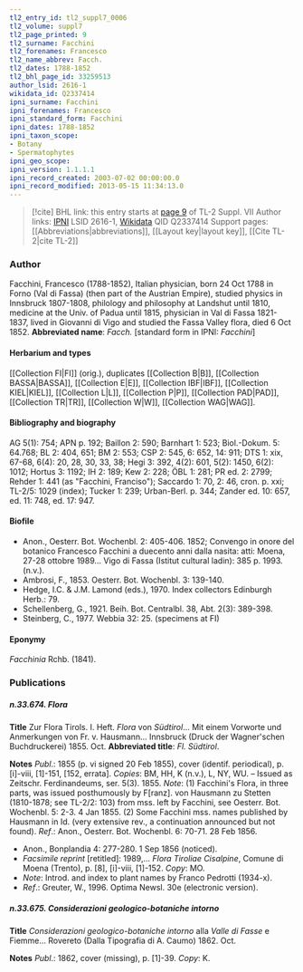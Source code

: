 ```yaml
---
tl2_entry_id: tl2_suppl7_0006
tl2_volume: suppl7
tl2_page_printed: 9
tl2_surname: Facchini
tl2_forenames: Francesco
tl2_name_abbrev: Facch.
tl2_dates: 1788-1852
tl2_bhl_page_id: 33259513
author_lsid: 2616-1
wikidata_id: Q2337414
ipni_surname: Facchini
ipni_forenames: Francesco
ipni_standard_form: Facchini
ipni_dates: 1788-1852
ipni_taxon_scope: 
- Botany
- Spermatophytes
ipni_geo_scope: 
ipni_version: 1.1.1.1
ipni_record_created: 2003-07-02 00:00:00.0
ipni_record_modified: 2013-05-15 11:34:13.0
---
```


> [!cite] BHL link: this entry starts at [page 9](https://www.biodiversitylibrary.org/page/33259513) of TL-2 Suppl. VII
> Author links: [IPNI](https://www.ipni.org/a/2616-1) LSID 2616-1, [Wikidata](https://www.wikidata.org/wiki/Q2337414) QID Q2337414
> Support pages: [[Abbreviations|abbreviations]], [[Layout key|layout key]], [[Cite TL-2|cite TL-2]]

### Author

Facchini, Francesco (1788-1852), Italian physician, born 24 Oct 1788 in Forno (Val di Fassa) (then part of the Austrian Empire), studied physics in Innsbruck 1807-1808, philology and philosophy at Landshut until 1810, medicine at the Univ. of Padua until 1815, physician in Val di Fassa 1821-1837, lived in Giovanni di Vigo and studied the Fassa Valley flora, died 6 Oct 1852. 
**Abbreviated name**: *Facch.* \[standard form in IPNI: *Facchini*\]

#### Herbarium and types

[[Collection FI|FI]] (orig.), duplicates [[Collection B|B]], [[Collection BASSA|BASSA]], [[Collection E|E]], [[Collection IBF|IBF]], [[Collection KIEL|KIEL]], [[Collection L|L]], [[Collection P|P]], [[Collection PAD|PAD]], [[Collection TR|TR]], [[Collection W|W]], [[Collection WAG|WAG]].

#### Bibliography and biography

AG 5(1): 754; APN p. 192; Baillon 2: 590; Barnhart 1: 523; Biol.-Dokum. 5: 64.768; BL 2: 404, 651; BM 2: 553; CSP 2: 545, 6: 652, 14: 911; DTS 1: xix, 67-68, 6(4): 20, 28, 30, 33, 38; Hegi 3: 392, 4(2): 601, 5(2): 1450, 6(2): 1012; Hortus 3: 1192; IH 2: 189; Kew 2: 228; ÖBL 1: 281; PR ed. 2: 2799; Rehder 1: 441 (as "Facchini, Franciso"); Saccardo 1: 70, 2: 46, cron. p. xxi; TL-2/5: 1029 (index); Tucker 1: 239; Urban-Berl. p. 344; Zander ed. 10: 657, ed. 11: 748, ed. 17: 947.

#### Biofile

- Anon., Oesterr. Bot. Wochenbl. 2: 405-406. 1852; Convengo in onore del botanico Francesco Facchini a duecento anni dalla nasita: atti: Moena, 27-28 ottobre 1989... Vigo di Fassa (Istitut cultural ladin): 385 p. 1993. (n.v.).
- Ambrosi, F., 1853. Oesterr. Bot. Wochenbl. 3: 139-140.
- Hedge, I.C. & J.M. Lamond (eds.), 1970. Index collectors Edinburgh Herb.: 79.
- Schellenberg, G., 1921. Beih. Bot. Centralbl. 38, Abt. 2(3): 389-398.
- Steinberg, C., 1977. Webbia 32: 25. (specimens at FI)

#### Eponymy

*Facchinia* Rchb. (1841).

### Publications

##### n.33.674. Flora

**Title**
Zur Flora Tirols. I. Heft. *Flora* von *Südtirol*... Mit einem Vorworte und Anmerkungen von Fr. v. Hausmann... Innsbruck (Druck der Wagner'schen Buchdruckerei) 1855. Oct.
**Abbreviated title**: *Fl. Südtirol*.

**Notes**
*Publ*.: 1855 (p. vi signed 20 Feb 1855), cover (identif. periodical), p. \[i\]-viii, \[1\]-151, \[152, errata\]. *Copies*: BM, HH, K (n.v.), L, NY, WU. – Issued as Zeitschr. Ferdinandeums, ser. 5(3). 1855.
*Note*: (1) Facchini's Flora, in three parts, was issued posthumously by F\[ranz\]. von Hausmann zu Stetten (1810-1878; see TL-2/2: 103) from mss. left by Facchini, see Oesterr. Bot. Wochenbl. 5: 2-3. 4 Jan 1855. (2) Some Facchini mss. names published by Hausmann in Id. (very extensive rev., a continuation announced but not found).
*Ref*.: Anon., Oesterr. Bot. Wochenbl. 6: 70-71. 28 Feb 1856.
- Anon., Bonplandia 4: 277-280. 1 Sep 1856 (noticed).
- *Facsimile reprint* \[retitled\]: 1989,... *Flora Tiroliae Cisalpine*, Comune di Moena (Trento), p. \[8\], \[i\]-viii, \[1\]-152. *Copy*: MO.
- *Note*: Introd. and index to plant names by Franco Pedrotti (1934-x).
- *Ref*.: Greuter, W., 1996. Optima Newsl. 30e (electronic version).

##### n.33.675. Considerazioni geologico-botaniche intorno

**Title**
*Considerazioni geologico-botaniche intorno* alla *Valle di Fasse* e Fiemme... Rovereto (Dalla Tipografia di A. Caumo) 1862. Oct.

**Notes**
*Publ*.: 1862, cover (missing), p. \[1\]-39. *Copy*: K.

